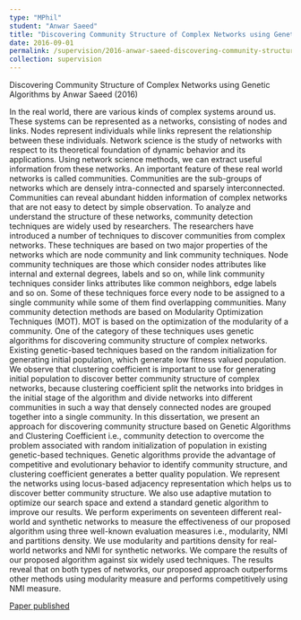 ```yaml
---
type: "MPhil"
student: "Anwar Saeed"
title: "Discovering Community Structure of Complex Networks using Genetic Algorithms"
date: 2016-09-01
permalink: /supervision/2016-anwar-saeed-discovering-community-structure-of-complex-networks-using-genetic-algorithms
collection: supervision
---
```

Discovering Community Structure of Complex Networks using Genetic Algorithms by Anwar Saeed (2016)

In the real world, there are various kinds of complex systems around us. These systems can be represented as a networks, consisting of nodes and links. Nodes represent individuals while links represent the relationship between these individuals. Network science is the study of networks with respect to its theoretical foundation of dynamic behavior and its applications. Using network science methods, we can extract useful information from these networks. An important feature of these real world networks is called communities. Communities are the sub-groups of networks which are densely intra-connected and sparsely interconnected. Communities can reveal abundant hidden information of complex networks that are not easy to detect by simple observation. To analyze and understand the structure of these networks, community detection techniques are widely used by researchers. The researchers have introduced a number of techniques to discover communities from complex networks. These techniques are based on two major properties of the networks which are node community and link community techniques. Node community techniques are those which consider nodes attributes like internal and external degrees, labels and so on, while link community techniques consider links attributes like common neighbors, edge labels and so on. Some of these techniques force every node to be assigned to a single community while some of them find overlapping communities. Many community detection methods are based on Modularity Optimization Techniques (MOT). MOT is based on the optimization of the modularity of a community. One of the category of these techniques uses genetic algorithms for discovering community structure of complex networks. Existing genetic-based techniques based on the random initialization for generating initial population, which generate low fitness valued population. We observe that clustering coefficient is important to use for generating initial population to discover better community structure of complex networks, because clustering coefficient split the networks into bridges in the initial stage of the algorithm and divide networks into different communities in such a way that densely connected nodes are grouped together into a single community. In this dissertation, we present an approach for discovering community structure based on Genetic Algorithms and Clustering Coefficient i.e., community detection to overcome the problem associated with random initialization of population in existing genetic-based techniques. Genetic algorithms provide the advantage of competitive and evolutionary behavior to identify community structure, and clustering coefficient generates a better quality population. We represent the networks using locus-based adjacency representation which helps us to discover better community structure. We also use adaptive mutation to optimize our search space and extend a standard genetic algorithm to improve our results. We perform experiments on seventeen different real-world and synthetic networks to measure the effectiveness of our proposed algorithm using three well-known evaluation measures i.e., modularity, NMI and partitions density. We use modularity and partitions density for real-world networks and NMI for synthetic networks. We compare the results of our proposed algorithm against six widely used techniques. The results reveal that on both types of networks, our proposed approach outperforms other methods using modularity measure and performs competitively using NMI measure.

[Paper published](/publication/2018-02-01-CC-GA-A-clustering-coefficient-based-genetic-algorithm-for-detecting-communities-in-social-networks)